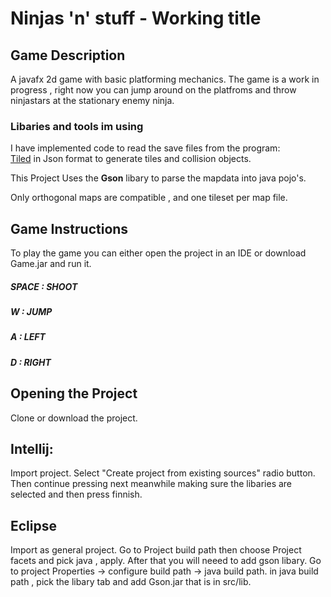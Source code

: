 # Ninjas 'n' stuff - Working title

## **Game Description**
A javafx 2d game with basic platforming mechanics.
The game is a work in progress , right now you can jump around on the platfroms and throw ninjastars at the stationary enemy ninja.

### Libaries and tools im using
I have implemented code to read the save files from the program:  
[Tiled](http://www.mapeditor.org/ "Tiled Map Editor")
in Json format to generate tiles and collision objects.

This Project Uses the **Gson** libary to parse the mapdata into java pojo's.

Only orthogonal maps are compatible , and one tileset per map file.
## **Game Instructions**

To play the game you can either open the project in an IDE or download Game.jar and run it.

##### **SPACE : SHOOT**

##### **W :   JUMP**

##### **A :   LEFT**

##### **D :   RIGHT**

## **Opening the Project**

Clone or download the project.

## Intellij:
Import project.
Select "Create project from existing sources" radio button.
Then continue pressing next meanwhile making sure the libaries are selected and then press finnish.

## Eclipse
Import as general project.
Go to Project build path then choose Project facets and pick java , apply.
After that you will neeed to add gson libary.
Go to project Properties -> configure build path -> java build path.
in java build path , pick the libary tab and add Gson.jar that is in src/lib.

